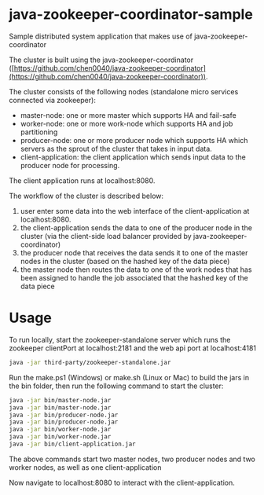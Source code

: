 # java-zookeeper-coordinator-sample

Sample distributed system application that makes use of java-zookeeper-coordinator

The cluster is built using the java-zookeeper-coordinator ([https://github.com/chen0040/java-zookeeper-coordinator](https://github.com/chen0040/java-zookeeper-coordinator)).
 
The cluster consists of the following nodes (standalone micro services connected via zookeeper):

* master-node: one or more master which supports HA and fail-safe
* worker-node: one or more work-node which supports HA and job partitioning
* producer-node: one or more producer node which supports HA which servers as the sprout of the cluster that takes in input data.
* client-application: the client application which sends input data to the producer node for processing.

The client application runs at localhost:8080. 

The workflow of the cluster is described below:

1. user enter some data into the web interface of the client-application at localhost:8080. 
2. the client-application sends the data to one of the producer node in the cluster (via the client-side load balancer provided by java-zookeeper-coordinator)
3. the producer node that receives the data sends it to one of the master nodes in the cluster (based on the hashed key of the data piece)
4. the master node then routes the data to one of the work nodes that has been assigned to handle the job associated that the hashed key of the data piece

# Usage

To run locally, start the zookeeper-standalone server which runs the zookeeper clientPort at localhost:2181 and the web api port at localhost:4181

```bash
java -jar third-party/zookeeper-standalone.jar
```

Run the make.ps1 (Windows) or make.sh (Linux or Mac) to build the jars in the bin folder, then run the following command to start the cluster:

```bash
java -jar bin/master-node.jar
java -jar bin/master-node.jar
java -jar bin/producer-node.jar
java -jar bin/producer-node.jar
java -jar bin/worker-node.jar
java -jar bin/worker-node.jar
java -jar bin/client-application.jar
```

The above commands start two master nodes, two producer nodes and two worker nodes, as well as one client-application

Now navigate to localhost:8080 to interact with the client-application.



